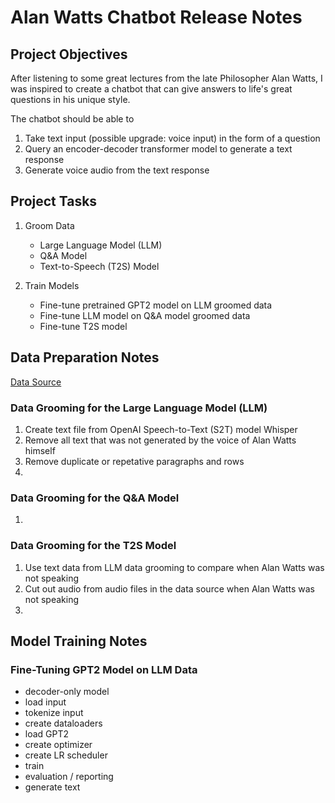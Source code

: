 # Alan Watts Chatbot Release Notes

## Project Objectives
After listening to some great lectures from the late Philosopher Alan Watts, I was inspired to create a chatbot that can give answers to life's great questions in his unique style.

The chatbot should be able to 
1. Take text input (possible upgrade: voice input) in the form of a question
2. Query an encoder-decoder transformer model to generate a text response
3. Generate voice audio from the text response

## Project Tasks
1) Groom Data
    - Large Language Model (LLM)
    - Q&A Model
    - Text-to-Speech (T2S) Model

2) Train Models
    - Fine-tune pretrained GPT2 model on LLM groomed data
    - Fine-tune LLM model on Q&A model groomed data
    - Fine-tune T2S model

## Data Preparation Notes
[Data Source](https://archive.org/details/alanwattscollection)

### Data Grooming for the Large Language Model (LLM)
1) Create text file from OpenAI Speech-to-Text (S2T) model Whisper
2) Remove all text that was not generated by the voice of Alan Watts himself
3) Remove duplicate or repetative paragraphs and rows
4) 

### Data Grooming for the Q&A Model
1) 

### Data Grooming for the T2S Model
1) Use text data from LLM data grooming to compare when Alan Watts was not speaking
2) Cut out audio from audio files in the data source when Alan Watts was not speaking
3) 

## Model Training Notes

### Fine-Tuning GPT2 Model on LLM Data
- decoder-only model
- load input
- tokenize input
- create dataloaders
- load GPT2
- create optimizer
- create LR scheduler
- train
- evaluation / reporting
- generate text
